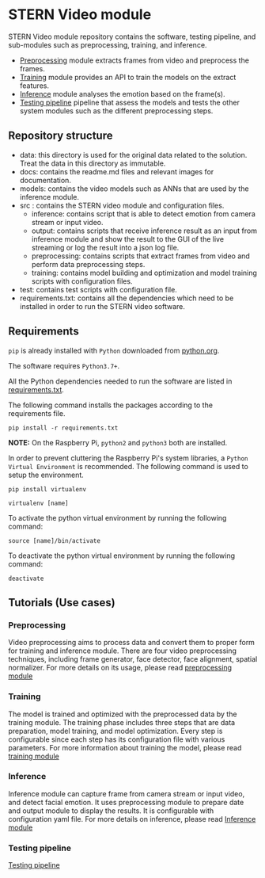 # STERN Video module

STERN Video module repository contains the software, testing pipeline, and sub-modules such as preprocessing, training, and inference. 

- [Preprocessing](#preprocessing) module extracts frames from video and preprocess the frames. 
- [Training](#training) module provides an API to train the models on the extract features. 
- [Inference](#inference) module analyses the emotion based on the frame(s). 
- [Testing pipeline](#testing-pipeline) pipeline that assess the models and tests the other system modules such as the different preprocessing steps. 

## Repository structure

- data: this directory is used for the original data related to the solution. Treat the data in this directory as immutable.
- docs: contains the readme.md files and relevant images for documentation.
- models: contains the video models such as ANNs that are used by the inference module.
- src : contains the STERN video module and configuration files. 
  - inference: contains script that is able to detect emotion from camera stream or input video.
  - output: contains scripts that receive inference result as an input from inference module and show the result to the GUI of the live streaming or log the result into a json log file. 
  - preprocessing: contains scripts that extract frames from video and perform data preprocessing steps.
  - training: contains model building and optimization and model training scripts with configuration files. 
- test: contains test scripts with configuration file.
- requirements.txt: contains all the dependencies which need to be installed in order to run the STERN video software.

## Requirements

` pip ` is already installed with `Python` downloaded from [python.org](https://www.python.org/). 

The software requires `Python3.7+`. 

All the Python dependencies needed to run the software are listed in [requirements.txt](requirements.txt). 

The following command installs the packages according to the requirements file. 
```
pip install -r requirements.txt 
```   

**NOTE:** On the Raspberry Pi, `python2` and `python3` both are installed. 

In order to prevent cluttering the Raspberry Pi's system libraries, a `Python Virtual Environment` is recommended. The following command is used to setup the environment. 

```
pip install virtualenv

virtualenv [name]
```
To activate the python virtual environment by running the following command:

```
source [name]/bin/activate
```

To deactivate the python virtual environment by running the following command:

```
deactivate
```

## Tutorials (Use cases)

### Preprocessing 
Video preprocessing aims to process data and convert them to proper form for training and inference module. 
There are four video preprocessing techniques, including frame generator, face detector, face alignment, spatial normalizer. 
For more details on its usage, please read [preprocessing module](./docs/Preprocessing.md)

### Training
The model is trained and optimized with the preprocessed data by the training module. 
The training phase includes three steps that are data preparation, model training, and model optimization. 
Every step is configurable since each step has its configuration file with various parameters. 
For more information about training the model, please read [training module](./docs/Training.md) 

### Inference
Inference module can capture frame from camera stream or input video, and detect facial emotion. 
It uses preprocessing module to prepare date and output module to display the results. 
It is configurable with configuration yaml file. For more details on inference, please read [Inference module](./docs/Inference.md)

### Testing pipeline
[Testing pipeline](./docs/Testing.md)
